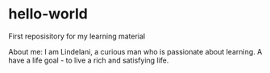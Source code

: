 # hello-world
First reposisitory for my learning material

About me:
I am Lindelani, a curious man who is passionate about learning. A have a life goal - to live a rich and satisfying life. 

